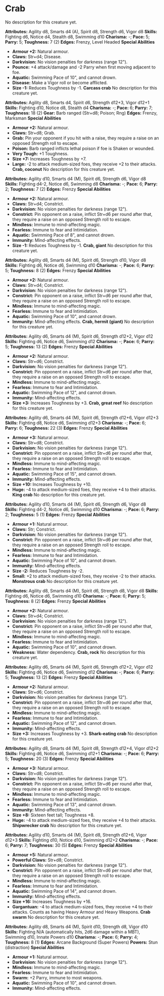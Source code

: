 # Crab

No description for this creature yet.

**Attributes:** Agility d8, Smarts d4 (A), Spirit d8, Strength d6, Vigor
d8
**Skills:** Fighting d6, Notice d4, Stealth d8, Swimming d10
**Charisma:** -; **Pace:** 5; **Parry:** 5; **Toughness:** 7 (2)
**Edges:** Frenzy, Level Headed
**Special Abilities**

- **Armour +2:** Natural armour.
- **Claws:** Str+d4; Disease.
- **Darkvision:** No vision penalties for darkness (range 12").
- **Pounce:** +4 attack/damage and -2 Parry when first moving adjacent
to foe.
- **Aquatic:** Swimming Pace of 10", and cannot drown.
- **Disease:** Make a Vigor roll or become afflicted.
- **Size -1:** Reduces Toughness by -1.
**Carcass crab**
No description for this creature yet.

**Attributes:** Agility d8, Smarts d4, Spirit d6, Strength d12+3, Vigor
d12+1
**Skills:** Fighting d10, Notice d8, Stealth d4
**Charisma:** -; **Pace:** 6; **Parry:** 7; **Toughness:** 18 (2)
**Gear:** Barb ranged (Str+d8; Poison; Rng)
**Edges:** Frenzy, Marksman
**Special Abilities**

- **Armour +2:** Natural armour.
- **Claws:** Str+d8; Grab.
- **Grab:** Pin your opponent if you hit with a raise, they require a
raise on an opposed Strength roll to escape.
- **Poison:** Barb ranged inflicts lethal poison if foe is Shaken or
wounded.
- **Very Tough:** +1 Toughness.
- **Size +7:** Increases Toughness by +7.
- **Large:** -2 to attack medium-sized foes, they receive +2 to their
attacks.
**Crab, coconut**
No description for this creature yet.

**Attributes:** Agility d10, Smarts d4 (M), Spirit d6, Strength d6,
Vigor d8
**Skills:** Fighting d4-2, Notice d6, Swimming d8
**Charisma:** -; **Pace:** 6; **Parry:** 2; **Toughness:** 7 (2)
**Edges:** Frenzy
**Special Abilities**

- **Armour +2:** Natural armour.
- **Claws:** Str+d4; Constrict.
- **Darkvision:** No vision penalties for darkness (range 12").
- **Constrict:** Pin opponent on a raise, inflict Str+d6 per round after
that, they require a raise on an opposed Strength roll to escape.
- **Mindless:** Immune to mind-affecting magic.
- **Fearless:** Immune to fear and Intimidation.
- **Aquatic:** Swimming Pace of 8", and cannot drown.
- **Immunity:** Mind-affecting effects.
- **Size -1:** Reduces Toughness by -1.
**Crab, giant**
No description for this creature yet.

**Attributes:** Agility d8, Smarts d4 (M), Spirit d6, Strength d10,
Vigor d8
**Skills:** Fighting d6, Notice d6, Swimming d10
**Charisma:** -; **Pace:** 6; **Parry:** 5; **Toughness:** 8 (2)
**Edges:** Frenzy
**Special Abilities**

- **Armour +2:** Natural armour.
- **Claws:** Str+d4; Constrict.
- **Darkvision:** No vision penalties for darkness (range 12").
- **Constrict:** Pin opponent on a raise, inflict Str+d6 per round after
that, they require a raise on an opposed Strength roll to escape.
- **Mindless:** Immune to mind-affecting magic.
- **Fearless:** Immune to fear and Intimidation.
- **Aquatic:** Swimming Pace of 10", and cannot drown.
- **Immunity:** Mind-affecting effects.
**Crab, hermit (giant)**
No description for this creature yet.

**Attributes:** Agility d6, Smarts d4 (M), Spirit d6, Strength d12+2,
Vigor d12
**Skills:** Fighting d6, Notice d6, Swimming d12
**Charisma:** -; **Pace:** 6; **Parry:** 5; **Toughness:** 13 (2)
**Edges:** Frenzy
**Special Abilities**

- **Armour +2:** Natural armour.
- **Claws:** Str+d6; Constrict.
- **Darkvision:** No vision penalties for darkness (range 12").
- **Constrict:** Pin opponent on a raise, inflict Str+d6 per round after
that, they require a raise on an opposed Strength roll to escape.
- **Mindless:** Immune to mind-affecting magic.
- **Fearless:** Immune to fear and Intimidation.
- **Aquatic:** Swimming Pace of 12", and cannot drown.
- **Immunity:** Mind-affecting effects.
- **Size +3:** Increases Toughness by +3.
**Crab, great reef**
No description for this creature yet.

**Attributes:** Agility d6, Smarts d4 (M), Spirit d6, Strength d12+6,
Vigor d12+3
**Skills:** Fighting d8, Notice d6, Swimming d12+3
**Charisma:** -; **Pace:** 6; **Parry:** 6; **Toughness:** 22 (3)
**Edges:** Frenzy
**Special Abilities**

- **Armour +3:** Natural armour.
- **Claws:** Str+d8; Constrict.
- **Darkvision:** No vision penalties for darkness (range 12").
- **Constrict:** Pin opponent on a raise, inflict Str+d6 per round after
that, they require a raise on an opposed Strength roll to escape.
- **Mindless:** Immune to mind-affecting magic.
- **Fearless:** Immune to fear and Intimidation.
- **Aquatic:** Swimming Pace of 15", and cannot drown.
- **Immunity:** Mind-affecting effects.
- **Size +10:** Increases Toughness by +10.
- **Huge:** -4 to attack medium-sized foes, they receive +4 to their
attacks.
**King crab**
No description for this creature yet.

**Attributes:** Agility d10, Smarts d4 (M), Spirit d6, Strength d6,
Vigor d8
**Skills:** Fighting d4-2, Notice d6, Swimming d10
**Charisma:** -; **Pace:** 6; **Parry:** 2; **Toughness:** 5 (1)
**Edges:** Frenzy
**Special Abilities**

- **Armour +1:** Natural armour.
- **Claws:** Str; Constrict.
- **Darkvision:** No vision penalties for darkness (range 12").
- **Constrict:** Pin opponent on a raise, inflict Str+d6 per round after
that, they require a raise on an opposed Strength roll to escape.
- **Mindless:** Immune to mind-affecting magic.
- **Fearless:** Immune to fear and Intimidation.
- **Aquatic:** Swimming Pace of 10", and cannot drown.
- **Immunity:** Mind-affecting effects.
- **Size -2:** Reduces Toughness by -2.
- **Small:** +2 to attack medium-sized foes, they receive -2 to their
attacks.
**Monstrous crab**
No description for this creature yet.

**Attributes:** Agility d8, Smarts d4 (M), Spirit d6, Strength d8, Vigor
d8
**Skills:** Fighting d6, Notice d6, Swimming d10
**Charisma:** -; **Pace:** 6; **Parry:** 5; **Toughness:** 8 (2)
**Edges:** Frenzy
**Special Abilities**

- **Armour +2:** Natural armour.
- **Claws:** Str+d4; Constrict.
- **Darkvision:** No vision penalties for darkness (range 12").
- **Constrict:** Pin opponent on a raise, inflict Str+d6 per round after
that, they require a raise on an opposed Strength roll to escape.
- **Mindless:** Immune to mind-affecting magic.
- **Fearless:** Immune to fear and Intimidation.
- **Aquatic:** Swimming Pace of 10", and cannot drown.
- **Weakness:** Water dependency.
**Crab, rock**
No description for this creature yet.

**Attributes:** Agility d6, Smarts d4 (M), Spirit d6, Strength d12+2,
Vigor d12
**Skills:** Fighting d6, Notice d6, Swimming d12
**Charisma:** -; **Pace:** 6; **Parry:** 5; **Toughness:** 13 (2)
**Edges:** Frenzy
**Special Abilities**

- **Armour +2:** Natural armour.
- **Claws:** Str+d6; Constrict.
- **Darkvision:** No vision penalties for darkness (range 12").
- **Constrict:** Pin opponent on a raise, inflict Str+d6 per round after
that, they require a raise on an opposed Strength roll to escape.
- **Mindless:** Immune to mind-affecting magic.
- **Fearless:** Immune to fear and Intimidation.
- **Aquatic:** Swimming Pace of 12", and cannot drown.
- **Immunity:** Mind-affecting effects.
- **Size +3:** Increases Toughness by +3.
**Shark-eating crab**
No description for this creature yet.

**Attributes:** Agility d8, Smarts d4 (M), Spirit d8, Strength d12+4,
Vigor d12+2
**Skills:** Fighting d6, Notice d6, Swimming d12+1
**Charisma:** -; **Pace:** 6; **Parry:** 5; **Toughness:** 20 (3)
**Edges:** Frenzy
**Special Abilities**

- **Armour +3:** Natural armour.
- **Claws:** Str+d8; Constrict.
- **Darkvision:** No vision penalties for darkness (range 12").
- **Constrict:** Pin opponent on a raise, inflict Str+d6 per round after
that, they require a raise on an opposed Strength roll to escape.
- **Mindless:** Immune to mind-affecting magic.
- **Fearless:** Immune to fear and Intimidation.
- **Aquatic:** Swimming Pace of 13", and cannot drown.
- **Immunity:** Mind-affecting effects.
- **Size +8:** Sixteen feet tall; Toughness +8.
- **Huge:** -4 to attack medium-sized foes, they receive +4 to their
attacks.
**Shipwrecker crab**
No description for this creature yet.

**Attributes:** Agility d10, Smarts d4 (M), Spirit d8, Strength d12+6,
Vigor d12+3
**Skills:** Fighting d10, Notice d10, Swimming d12+2
**Charisma:** -; **Pace:** 6; **Parry:** 7; **Toughness:** 30 (5)
**Edges:** Frenzy
**Special Abilities**

- **Armour +5:** Natural armour.
- **Powerful Claws:** Str+d8; Constrict.
- **Darkvision:** No vision penalties for darkness (range 12").
- **Constrict:** Pin opponent on a raise, inflict Str+d6 per round after
that, they require a raise on an opposed Strength roll to escape.
- **Mindless:** Immune to mind-affecting magic.
- **Fearless:** Immune to fear and Intimidation.
- **Aquatic:** Swimming Pace of 14", and cannot drown.
- **Immunity:** Mind-affecting effects.
- **Size +16:** Increases Toughness by +16.
- **Gargantuan:** -4 to attack medium-sized foes, they receive +4 to
their attacks. Counts as having Heavy Armour and Heavy Weapons.
**Crab swarm**
No description for this creature yet.

**Attributes:** Agility d8, Smarts d4 (M), Spirit d10, Strength d8,
Vigor d10
**Skills:** Fighting N/A (automatically hits, 2d6 damage within a MBT),
Swimming d10, Innate Powers d10
**Charisma:** -; **Pace:** 6; **Parry:** 4; **Toughness:** 8 (1)
**Edges:** Arcane Background (Super Powers)
**Powers:** Stun (distraction)
**Special Abilities**

- **Armour +1:** Natural armour.
- **Darkvision:** No vision penalties for darkness (range 12").
- **Mindless:** Immune to mind-affecting magic.
- **Fearless:** Immune to fear and Intimidation.
- **Swarm:** +2 Parry, immune to most weapons.
- **Aquatic:** Swimming Pace of 10", and cannot drown.
- **Immunity:** Mind-affecting effects.
